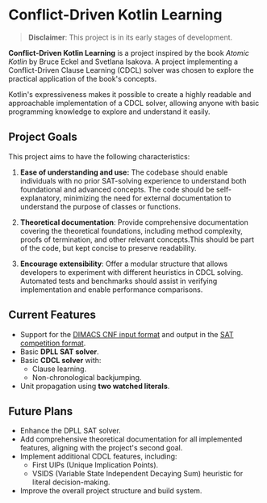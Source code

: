 # Conflict-Driven Kotlin Learning

> **Disclaimer**: This project is in its early stages of development.

**Conflict-Driven Kotlin Learning** is a project inspired by the book *Atomic Kotlin* by Bruce Eckel and Svetlana Isakova. A project implementing a Conflict-Driven Clause Learning (CDCL) solver was chosen to explore the practical application of the book's concepts.

Kotlin's expressiveness makes it possible to create a highly readable and approachable implementation of a CDCL solver, allowing anyone with basic programming knowledge to explore and understand it easily.

## Project Goals

This project aims to have the following characteristics:

1. **Ease of understanding and use:** The codebase should enable individuals with no prior SAT-solving experience to understand both foundational and advanced concepts. The code should be self-explanatory, minimizing the need for external documentation to understand the purpose of classes or functions.

2. **Theoretical documentation**: Provide comprehensive documentation covering the theoretical foundations, including method complexity, proofs of termination, and other relevant concepts.This should be part of the code, but kept concise to preserve readability.

3. **Encourage extensibility**: Offer a modular structure that allows developers to experiment with different heuristics in CDCL solving. Automated tests and benchmarks should assist in verifying implementation and enable performance comparisons.

## Current Features

- Support for the [DIMACS CNF input format](https://people.sc.fsu.edu/~jburkardt/data/cnf/cnf.html) and output in the [SAT competition format](https://satcompetition.github.io/2024/output.html).
- Basic **DPLL SAT solver**.
- Basic **CDCL solver** with:
  - Clause learning.
  - Non-chronological backjumping.
- Unit propagation using **two watched literals**.

## Future Plans

- Enhance the DPLL SAT solver.
- Add comprehensive theoretical documentation for all implemented features, aligning with the project's second goal.
- Implement additional CDCL features, including:
  - First UIPs (Unique Implication Points).
  - VSIDS (Variable State Independent Decaying Sum) heuristic for literal decision-making.
- Improve the overall project structure and build system.
